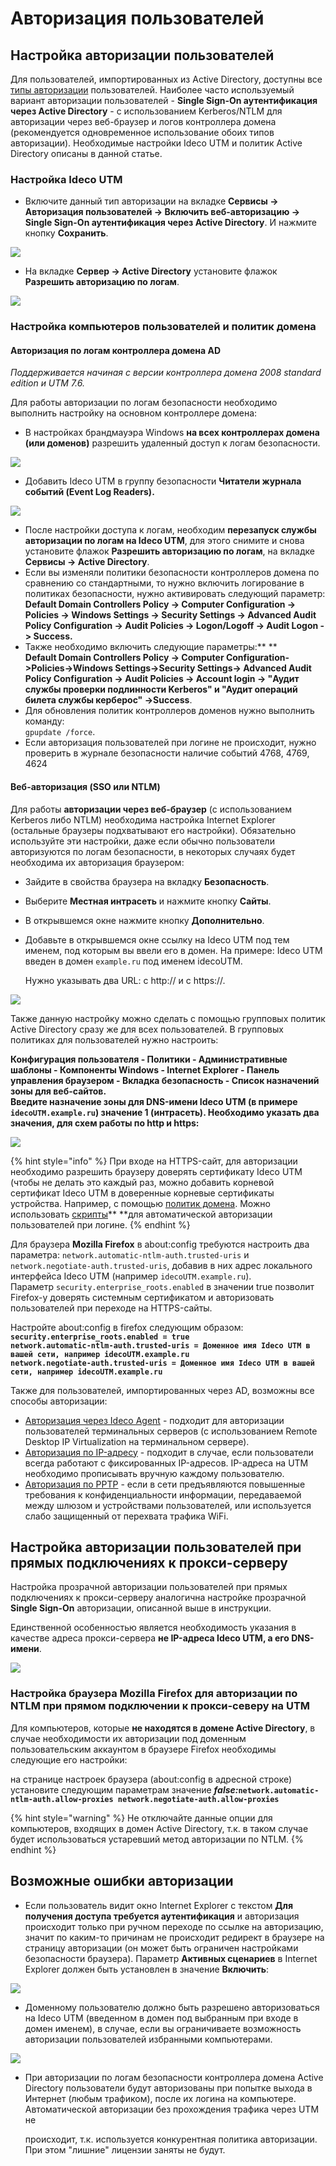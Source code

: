 # Авторизация пользователей

## Настройка авторизации пользователей

Для пользователей, импортированных из Active Directory, доступны все [типы авторизации](../../../authorization-types/) пользователей. Наиболее часто используемый вариант авторизации пользователей - **Single Sign-On аутентификация через Active Directory** - с использованием Kerberos/NTLM для авторизации через веб-браузер и логов контроллера домена (рекомендуется одновременное использование обоих типов авторизации). Необходимые настройки Ideco UTM и политик Active Directory описаны в данной статье.

### Настройка Ideco UTM

* Включите данный тип авторизации на вкладке **Сервисы -> Авторизация пользователей -> Включить веб-авторизацию -> Single Sign-On аутентификация через Active Directory**. И нажмите кнопку **Сохранить**.

![](../../../.gitbook/assets/11436104.png)

* На вкладке **Сервер -> Active Directory** установите флажок **Разрешить авторизацию по логам**. &#x20;

![](../../../.gitbook/assets/AD\(7-9\).png)

### Настройка компьютеров пользователей и политик домена

#### Авторизация по логам контроллера домена AD

_Поддерживается начиная с версии контроллера домена 2008 standard edition и UTM 7.6._

Для работы авторизации по логам безопасности необходимо выполнить настройку на основном контроллере домена:

* В настройках брандмауэра Windows **на всех контроллерах домена (или доменов)** разрешить удаленный доступ к логам безопасности.

![](../../../.gitbook/assets/6357051.png)

* Добавить Ideco UTM в группу безопасности **Читатели журнала событий (Event Log Readers).**

![](../../../.gitbook/assets/6357052.png)

* После настройки доступа к логам, необходим **перезапуск службы авторизации по логам на Ideco UTM**, для этого снимите и снова установите флажок **Разрешить авторизацию по логам**, на вкладке **Сервисы -> Active Directory**.
* Если вы изменяли политики безопасности контроллеров домена по сравнению со стандартными, то нужно включить логирование в политиках безопасности, нужно активировать следующий параметр:\
  **Default Domain Controllers Policy -> Computer Configuration -> Policies -> Windows Settings -> Security Settings -> Advanced Audit Policy Configuration -> Audit Policies -> Logon/Logoff -> Audit Logon -> Success.**
* Также необходимо включить следующие параметры:** **\
  **Default Domain Controllers Policy -> Computer Configuration->Policies->Windows Settings->Security Settings-> Advanced Audit Policy Configuration -> Audit Policies -> Account login -> "Аудит службы проверки подлинности Kerberos" и "Аудит операций билета службы керберос" ->Success**.
* Для обновления политик контроллеров доменов нужно выполнить команду:\
  `gpupdate /force`.
* Если авторизация пользователей при логине не происходит, нужно проверить в журнале безопасности наличие событий 4768, 4769, 4624

#### Веб-авторизация (SSO или NTLM)

Для работы **авторизации через веб-браузер** (с использованием Kerberos либо NTLM) необходима настройка Internet Explorer (остальные браузеры подхватывают его настройки). Обязательно используйте эти настройки, даже если обычно пользователи авторизуются по логам безопасности, в некоторых случаях будет необходима их авторизация браузером:

* Зайдите в свойства браузера на вкладку **Безопасность**.
* Выберите **Местная интрасеть** и нажмите кнопку **Сайты**.
* В открывшемся окне нажмите кнопку **Дополнительно**.
*   Добавьте в открывшемся окне ссылку на Ideco UTM под тем именем, под которым вы ввели его в домен. На примере: Ideco UTM введен в домен `example.ru` под именем idecoUTM. &#x20;

    Нужно указывать два URL: c http:// и с https://.

![](../../../.gitbook/assets/6062250.jpg)

Также данную настройку можно сделать с помощью групповых политик Active Directory сразу же для всех пользователей. В групповых политиках для пользователей нужно настроить:

**Конфигурация пользователя - Политики - Административные шаблоны - Компоненты Windows - Internet Explorer - Панель управления браузером - Вкладка безопасность - Список назначений зоны для веб-сайтов.**\
**Введите назначение зоны для DNS-имени Ideco UTM (в примере `idecoUTM.example.ru`) значение 1 (интрасеть). Необходимо указать два значения, для схем работы по http и https:**

![](../../../.gitbook/assets/6062248.png)

{% hint style="info" %}
При входе на HTTPS-сайт, для авторизации необходимо разрешить браузеру доверять сертификату Ideco UTM (чтобы не делать это каждый раз, можно добавить корневой сертификат Ideco UTM в доверенные корневые сертификаты устройства. Например, с помощью [политик домена](../../../access-rules/content-filter/filtering-https-traffic.md). Можно использовать [скрипты](auto-authorization-and-de-authorization-script.md)** **для автоматической авторизации пользователей при логине.
{% endhint %}

Для браузера **Mozilla Firefox** в about:config требуются настроить два параметра: `network.automatic-ntlm-auth.trusted-uris` и `network.negotiate-auth.trusted-uris`, добавив в них адрес локального интерфейса Ideco UTM (например `idecoUTM.example.ru`).\
Параметр `security.enterprise_roots.enabled` в значении true позволит Firefox-у доверять системным сертификатом и авторизовать пользователей при переходе на HTTPS-сайты.

Настройте about:config в firefox следующим образом:\
**`security.enterprise_roots.enabled = true `**\
**`network.automatic-ntlm-auth.trusted-uris = Доменное имя Ideco UTM в вашей сети, например idecoUTM.example.ru `**\
**`network.negotiate-auth.trusted-uris = Доменное имя Ideco UTM в вашей сети, например idecoUTM.example.ru`**

Также для пользователей, импортированных через AD, возможны все способы авторизации:

* [Авторизация через Ideco Agent](../../../authorization-types/ideco-agent-authorization.md) - подходит для авторизации пользователей терминальных серверов (с использованием Remote Desktop IP Virtualization на терминальном сервере).
* [Авторизация по IP-адресу](../../../authorization-types/ip-authorization.md) - подходит в случае, если пользователи всегда работают с фиксированных IP-адресов. IP-адреса на UTM необходимо прописывать вручную каждому пользователю.
* [Авторизация по PPTP](../../../authorization-types/pptp-authorization.md) - если в сети предъявляются повышенные требования к конфиденциальности информации, передаваемой между шлюзом и устройствами пользователей, или используется слабо защищенный от перехвата трафика WiFi.

## Настройка авторизации пользователей при прямых подключениях к прокси-серверу

Настройка прозрачной авторизации пользователей при прямых подключениях к прокси-серверу аналогична настройке прозрачной **Single Sign-On** авторизации, описанной выше в инструкции.

Единственной особенностью является необходимость указания в качестве адреса прокси-сервера **не IP-адреса Ideco UTM, а его DNS-имени**.

![](../../../.gitbook/assets/4982459.png)

### Настройка браузера Mozilla Firefox для авторизации по NTLM при прямом подключении к прокси-северу на UTM

Для компьютеров, которые **не находятся в домене Active Directory**, в случае необходимости их авторизации под доменным пользовательским аккаунтом в браузере Firefox необходимы следующие его настройки:

на странице настроек браузера (about:config в адресной строке) установите следующим параметрам значение _**false:**_**`network.automatic-ntlm-auth.allow-proxies network.negotiate-auth.allow-proxies`**

{% hint style="warning" %}
Не отключайте данные опции для компьютеров, входящих в домен Active Directory, т.к. в таком случае будет использоваться устаревший метод авторизации по NTLM.
{% endhint %}

## Возможные ошибки авторизации

* Если пользователь видит окно Internet Explorer с текстом **Для получения доступа требуется аутентификация** и авторизация происходит только при ручном переходе по ссылке на авторизацию, значит по каким-то причинам не происходит редирект в браузере на страницу авторизации (он может быть ограничен настройками безопасности браузера). Параметр **Активных сценариев** в Internet Explorer должен быть установлен в значение **Включить**: &#x20;

![](<../../../.gitbook/assets/6586987 (1).jpg>)

* Доменному пользователю должно быть разрешено авторизоваться на Ideco UTM (введенном в домен под выбранным при входе в домен именем), в случае, если вы ограничиваете возможность авторизации пользователей  избранными компьютерами. &#x20;

![](../../../.gitbook/assets/7110786.png)

*   При авторизации по логам безопасности контроллера домена Active Directory пользователи будут авторизованы при попытке выхода в Интернет (любым трафиком), после их логина на компьютере.  Автоматической авторизации без прохождения трафика через UTM не

    происходит, т.к. используется конкурентная политика авторизации. При этом "лишние" лицензии заняты не будут.
